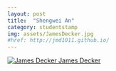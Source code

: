 ```yaml
---
layout: post
title:  "Shengwei An"
category: studentstamp
img: assets/JamesDecker.jpg
#href: http://jmd1011.github.io/
---
```

<a href="http://jmd1011.github.io/">
  <img src="assets/JamesDecker.jpg" alt="James Decker">
  <span class="student-name">James Decker</span>
</a>

